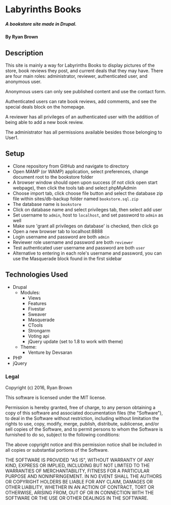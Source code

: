 # Labyrinths Books
##### A bookstore site made in Drupal.

#### By Ryan Brown

## Description

This site is mainly a way for Labyrinths Books to display pictures of the store, book reviews they post, and current deals that they may have. There are four main roles: administrator, reviewer, authenticated user, and anonymous user.

Anonymous users can only see published content and use the contact form.

Authenticated users can rate book reviews, add comments, and see the special deals block on the homepage.

A reviewer has all privileges of an authenticated user with the addition of being able to add a new book review.

The administrator has all permissions available besides those belonging to User1.

## Setup

* Clone repository from GitHub and navigate to directory
* Open MAMP (or WAMP) application, select preferences, change document root to the bookstore folder
* A browser window should open upon success (if not click open start webpage), then click the tools tab and select phpMyAdmin
* Choose import tab, click choose file button and select the database zip file within sites/db-backup folder named `bookstore.sql.zip`
* The database name is `bookstore`
* Click on database name and select privileges tab, then select add user
* Set username to `admin`, host to `localhost`, and set password to `admin` as well
* Make sure 'grant all privileges on database' is checked, then click go
* Open a new browser tab to localhost:8888
* Login username and password are both `admin`
* Reviewer role username and password are both `reviewer`
* Test authenticated user username and password are both `user`
* Alternative to entering in each role's username and password, you can use the Masquerade block found in the first sidebar

## Technologies Used

* Drupal
  - Modules:
    + Views
    + Features
    + Fivestar
    + Sweaver
    + Masquerade
    + CTools
    + Strongarm
    + Voting api
    + jQuery update (set to 1.8 to work with theme)
  - Theme:
    + Venture by Devsaran
* PHP
* jQuery

### Legal

Copyright (c) 2016, Ryan Brown

This software is licensed under the MIT license.

Permission is hereby granted, free of charge, to any person obtaining a copy of this software and associated documentation files (the "Software"), to deal in the Software without restriction, including without limitation the rights to use, copy, modify, merge, publish, distribute, sublicense, and/or sell copies of the Software, and to permit persons to whom the Software is furnished to do so, subject to the following conditions:

The above copyright notice and this permission notice shall be included in all copies or substantial portions of the Software.

THE SOFTWARE IS PROVIDED "AS IS", WITHOUT WARRANTY OF ANY KIND, EXPRESS OR IMPLIED, INCLUDING BUT NOT LIMITED TO THE WARRANTIES OF MERCHANTABILITY, FITNESS FOR A PARTICULAR PURPOSE AND NONINFRINGEMENT. IN NO EVENT SHALL THE AUTHORS OR COPYRIGHT HOLDERS BE LIABLE FOR ANY CLAIM, DAMAGES OR OTHER LIABILITY, WHETHER IN AN ACTION OF CONTRACT, TORT OR OTHERWISE, ARISING FROM, OUT OF OR IN CONNECTION WITH THE SOFTWARE OR THE USE OR OTHER DEALINGS IN THE SOFTWARE.
